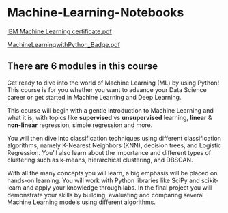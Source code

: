 # Machine-Learning-Notebooks

[IBM Machine Learning certificate.pdf](https://github.com/omer-here/Machine-Learning-Notebooks/files/15201743/IBM.Machine.Learning.certificate.pdf)


[MachineLearningwithPython_Badge.pdf](https://github.com/omer-here/Machine-Learning-Notebooks/files/15201746/MachineLearningwithPython_Badge.pdf)

## There are 6 modules in this course
Get ready to dive into the world of Machine Learning (ML) by using Python! This course is for you whether you want to advance your Data Science career or get started in Machine Learning and Deep Learning.  

This course will begin with a gentle introduction to Machine Learning and what it is, with topics like **supervised** vs **unsupervised** learning, **linear** & **non-linear** regression, simple regression and more.  

You will then dive into classification techniques using different classification algorithms, namely K-Nearest Neighbors (KNN), decision trees, and Logistic Regression. You’ll also learn about the importance and different types of clustering such as k-means, hierarchical clustering, and DBSCAN. 

With all the many concepts you will learn, a big emphasis will be placed on hands-on learning. You will work with Python libraries like SciPy and scikit-learn and apply your knowledge through labs. In the final project you will demonstrate your skills by building, evaluating and comparing several Machine Learning models using different algorithms. 
